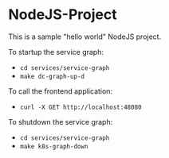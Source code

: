 # NodeJS-Project

This is a sample "hello world" NodeJS project.

To startup the service graph:

  - `cd services/service-graph`
  - `make dc-graph-up-d`

To call the frontend application:

 - `curl -X GET http://localhost:48080`

To shutdown the service graph:

  - `cd services/service-graph`
  - `make k8s-graph-down`

